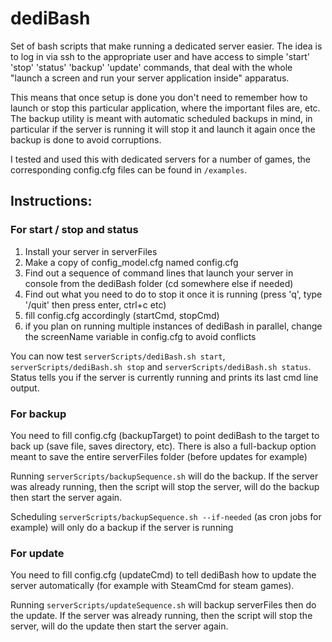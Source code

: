 # dediBash

Set of bash scripts that make running a dedicated server easier.
The idea is to log in via ssh to the appropriate user and
have access to simple 'start' 'stop' 'status' 'backup' 'update' commands,
that deal with the whole "launch a screen and run your server application inside" apparatus.

This means that once setup is done you don't need to remember how to launch
or stop this particular application, where the important files are, etc.
The backup utility is meant with automatic scheduled backups in mind,
in particular if the server is running it will stop it and launch it again once
the backup is done to avoid corruptions.

I tested and used this with dedicated servers for a number of games,
the corresponding config.cfg files can be found in `/examples`.

## Instructions:

### For start / stop and status

1) Install your server in serverFiles
2) Make a copy of config_model.cfg named config.cfg
3) Find out a sequence of command lines that launch your server in console from the dediBash folder (cd somewhere else if needed)
4) Find out what you need to do to stop it once it is running (press 'q', type '/quit' then press enter, ctrl+c etc)
5) fill config.cfg accordingly (startCmd, stopCmd)
6) if you plan on running multiple instances of dediBash in parallel, change the screenName variable in config.cfg to avoid conflicts

You can now test `serverScripts/dediBash.sh start`, `serverScripts/dediBash.sh stop` and `serverScripts/dediBash.sh status`.
Status tells you if the server is currently running and prints its last cmd line output.

### For backup

You need to fill config.cfg (backupTarget) to point dediBash to the target to back up (save file, saves directory, etc).
There is also a full-backup option meant to save the entire serverFiles folder (before updates for example)

Running `serverScripts/backupSequence.sh` will do the backup.
If the server was already running, then the script will stop the server, will do the backup then start the server again.

Scheduling `serverScripts/backupSequence.sh --if-needed` (as cron jobs for example) will only do a backup if the server is running

### For update

You need to fill config.cfg (updateCmd) to tell dediBash how to update the server automatically (for example with SteamCmd for steam games).

Running `serverScripts/updateSequence.sh` will backup serverFiles then do the update.
If the server was already running, then the script will stop the server, will do the update then start the server again.

#
